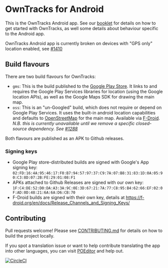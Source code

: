 # OwnTracks for Android

This is the OwnTracks Android app. See our [booklet](http://owntracks.org/booklet/features/android/) for details on how to get started with OwnTracks, as well some details about behaviour specific to the Android app.

OwnTracks Android app is currently broken on devices with "GPS only" location enabled, see [#1410](https://github.com/owntracks/android/issues/1410)

## Build flavours

There are two build flavours for OwnTracks:

* `gms`: This is the build published to the [Google Play Store](https://play.google.com/store/apps/details?id=org.owntracks.android). It links to and requires the Google Play Services libraries for location (using the Google location APIs), as well as the Google Maps SDK for drawing the main map.
* `oss`: This is an "un-Googled" build, which does not require or depend on Google Play Services. It uses the built-in android location capabilities and defaults to [OpenStreetMap](https://www.openstreetmap.org/) for the main map. Available via [F-Droid](https://f-droid.org/packages/org.owntracks.android/). *N.B. this is currently unavailable until we remove a specific closed-source dependency. See [#1288](https://github.com/owntracks/android/issues/1298)*

Both flavours are published as an APK to Github releases.

### Signing keys

* Google Play store-distributed builds are signed with Google's App signing key: `02:FD:16:4A:95:46:17:F0:B7:94:57:97:37:C9:7A:07:B8:31:83:1D:0A:05:90:C3:8D:07:2B:FE:29:01:08:F1`
* APKs attached to Github Releases are signed with our own key: `1F:C4:DE:52:D0:DA:A3:3A:9C:0E:3D:67:21:7A:77:C8:95:B4:62:66:EF:02:0F:AD:0D:48:21:6A:6A:D6:CB:70`
* F-Droid builds are signed with their own key, details at <https://f-droid.org/en/docs/Release_Channels_and_Signing_Keys/>

## Contributing

Pull requests welcome! Please see [CONTRIBUTING.md](https://github.com/owntracks/android/blob/master/CONTRIBUTING.md) for details on how to build the project locally.

If you spot a translation issue or want to help contribute translating the app into other languages, you can visit [POEditor](https://poeditor.com/projects/view?id=419041) and help out.

[![CircleCI](https://circleci.com/gh/owntracks/android/tree/master.svg?style=shield)](https://circleci.com/gh/owntracks/android/tree/master)
